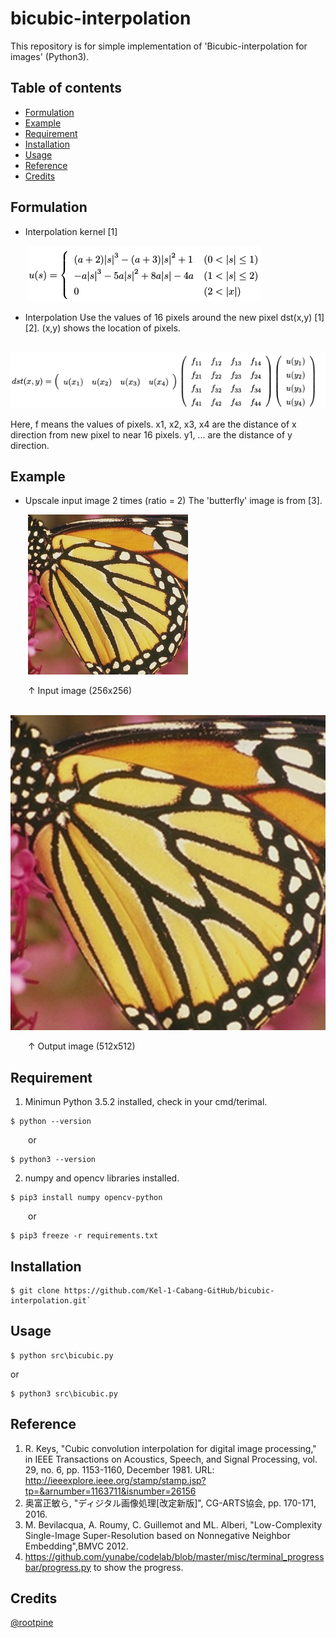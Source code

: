 # bicubic-interpolation
This repository is for simple implementation of 'Bicubic-interpolation for images' (Python3).

## Table of contents
  * [Formulation](#Formulation)
  * [Example](#Example)
  * [Requirement](#Requirement)
  * [Installation](#Installation)
  * [Usage](#Usage)
  * [Reference](#Reference)
  * [Credits](#Credits)

## Formulation
  * Interpolation kernel [1]

  &emsp;&emsp;![Formulation](/img/formulation.png)

  * Interpolation
  Use the values of 16 pixels around the new pixel dst(x,y) [1][2]. (x,y) shows the location of pixels.

  &emsp;&emsp;![Formulation2](/img/formulation2.png)

  Here, f means the values of pixels. x1, x2, x3, x4 are the distance of x direction from new pixel to near 16 pixels. y1, ... are the distance of y direction.

## Example
  * Upscale input image 2 times (ratio = 2)
  The 'butterfly' image is from [3].

  &emsp;&emsp;![Input image](/img/butterfly.png)

  &emsp;&emsp;↑ Input image (256x256)

  &emsp;&emsp;![Output image](/img/bicubic_butterfly.png)

  &emsp;&emsp;↑ Output image (512x512)

## Requirement
1. Minimun Python 3.5.2 installed, check in your cmd/terimal.
  ```
  $ python --version
  ```
  &emsp;&emsp;or
  ```
  $ python3 --version
  ```

2. numpy and opencv libraries installed.
  ```
  $ pip3 install numpy opencv-python
  ```
  &emsp;&emsp;or
  ```
  $ pip3 freeze -r requirements.txt
  ```

## Installation
```
$ git clone https://github.com/Kel-1-Cabang-GitHub/bicubic-interpolation.git`
```

## Usage
```
$ python src\bicubic.py
```
or
```
$ python3 src\bicubic.py
```

## Reference
  1. R. Keys, "Cubic convolution interpolation for digital image processing," in IEEE Transactions on Acoustics, Speech, and Signal Processing, vol. 29, no. 6, pp. 1153-1160, December 1981. URL: <http://ieeexplore.ieee.org/stamp/stamp.jsp?tp=&arnumber=1163711&isnumber=26156>
  2. 奥富正敏ら, "ディジタル画像処理[改定新版]", CG-ARTS協会, pp. 170-171, 2016.
  3. M. Bevilacqua, A. Roumy, C. Guillemot and ML. Alberi, "Low-Complexity Single-Image Super-Resolution based on Nonnegative Neighbor Embedding",BMVC 2012.
  4. https://github.com/yunabe/codelab/blob/master/misc/terminal_progressbar/progress.py to show the progress.

## Credits
  [@rootpine](https://github.com/rootpine/)